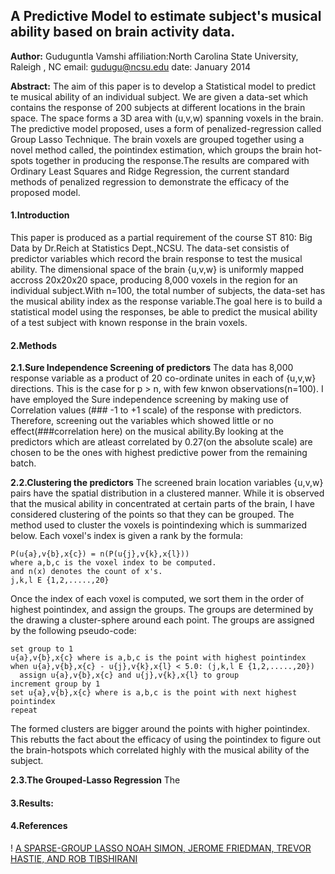 ## A Predictive Model to estimate subject's musical ability based on brain activity data.
**Author:** Guduguntla Vamshi
  affiliation:North Carolina State University, Raleigh , NC
  email: gudugu@ncsu.edu
date: January 2014

**Abstract:** The aim of this paper is to develop a Statistical model to predict te musical ability of an individual subject. We are given a data-set which contains the response of 200 subjects at different locations in the brain space. The space forms a 3D area with (u,v,w) spanning voxels in the brain. The predictive model proposed, uses a form of penalized-regression called Group Lasso Technique. The brain voxels are grouped together using a novel method called, the pointindex estimation, which groups the brain hot-spots together in producing the response.The results are compared with Ordinary Least Squares and Ridge Regression, the current standard methods of penalized regression to demonstrate the efficacy of the proposed model.

#### 1.Introduction
This paper is produced as a partial requirement of the course ST 810: Big Data by Dr.Reich at Statistics Dept.,NCSU. The data-set consistis of predictor variables which record the brain response to test the musical ability. The dimensional space of the brain {u,v,w} is uniformly mapped accross 20x20x20 space, producing 8,000 voxels in the region for an individual subject.With n=100, the total number of subjects, the data-set has the musical ability index as the response variable.The goal here is to build a statistical model using the responses, be able to predict the musical ability of a test subject with known response in the brain voxels.

#### 2.Methods

**2.1.Sure Independence Screening of predictors**
The data has 8,000 response variable as a product of 20 co-ordinate unites in each of {u,v,w} directions. This is the case for p > n, with few knwon observations(n=100). I have employed the Sure independence screening by making use of Correlation values (### -1 to +1 scale) of the response with predictors. Therefore, screening out the variables which showed little or no effect(###correlation here) on the musical ability.By looking at the predictors which are atleast correlated by 0.27(on the absolute scale) are chosen to be the ones with highest predictive power from the remaining batch.

**2.2.Clustering the predictors**
The screened brain location variables {u,v,w} pairs have the spatial distribution in a clustered manner. While it is observed that the musical ability in concentrated at certain parts of the brain, I have considered clustering of the points so that they can be grouped. The method used to cluster the voxels is pointindexing which is summarized below. Each voxel's index is given a rank by the formula:
```
P(u{a},v{b},x{c}) = n(P(u{j},v{k},x{l}))
where a,b,c is the voxel index to be computed.
and n(x) denotes the count of x's.
j,k,l E {1,2,.....,20}
```
Once the index of each voxel is computed, we sort them in the order of highest pointindex, and assign the groups. The groups are determined by the drawing a cluster-sphere around each point. The groups are assigned by the following pseudo-code:
```
set group to 1
u{a},v{b},x{c} where is a,b,c is the point with highest pointindex
when u{a},v{b},x{c} - u{j},v{k},x{l} < 5.0: (j,k,l E {1,2,.....,20})
  assign u{a},v{b},x{c} and u{j},v{k},x{l} to group 
increment group by 1
set u{a},v{b},x{c} where is a,b,c is the point with next highest pointindex
repeat
```
The formed clusters are bigger around the points with higher pointindex. This rebutts the fact about the efficacy of using the pointindex to figure out the brain-hotspots which correlated highly with the musical ability of the subject.

**2.3.The Grouped-Lasso Regression**
The 

#### 3.Results:


#### 4.References
! [A SPARSE-GROUP LASSO NOAH SIMON, JEROME FRIEDMAN, TREVOR HASTIE, AND ROB TIBSHIRANI](http://web.stanford.edu/~hastie/Papers/SGLpaper.pdf) 






